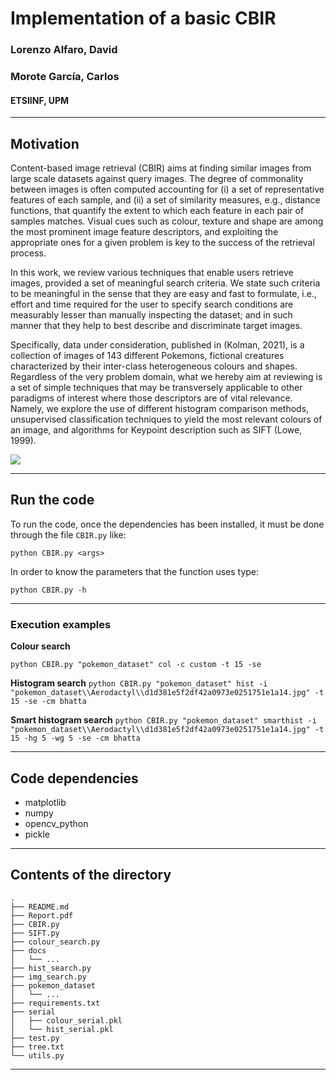 # Implementation of a basic CBIR

### Lorenzo Alfaro, David

### Morote García, Carlos

#### ETSIINF, UPM

---

## Motivation

Content-based image retrieval (CBIR) aims at finding similar images from large scale datasets against query images. The degree of commonality between images is often computed accounting for (i) a set of representative features of each sample, and (ii) a set of similarity measures, e.g., distance functions, that quantify the extent to which each feature in each pair of samples matches. Visual cues such as colour, texture and shape are among the most prominent image feature descriptors, and exploiting the appropriate ones for a given problem is key to the success of the retrieval process.

In this work, we review various techniques that enable users retrieve images, provided a set of meaningful search criteria. We state such criteria to be meaningful in the sense that they are easy and fast to formulate, i.e., effort and time required for the user to specify search conditions are measurably lesser than manually inspecting the dataset; and in such manner that they help to best describe and discriminate target images.

Specifically, data under consideration, published in (Kolman, 2021), is a collection of images of 143 different Pokemons, fictional creatures characterized by their inter-class heterogeneous colours and shapes. Regardless of the very problem domain, what we hereby aim at reviewing is a set of simple techniques that may be transversely applicable to other paradigms of interest where those descriptors are of vital relevance. Namely, we explore the use of different histogram comparison methods, unsupervised classification techniques to yield the most relevant colours of an image, and algorithms for Keypoint description such as SIFT (Lowe, 1999).

![](https://irei-cbir.readthedocs.io/en/latest/_images/i1.png)

---

## Run the code

To run the code, once the dependencies has been installed, it must be done through the file `CBIR.py` like:

`python CBIR.py <args>`

In order to know the parameters that the function uses type:

`python CBIR.py -h`

---

### Execution examples

**Colour search**

`python CBIR.py "pokemon_dataset" col -c custom -t 15 -se`

**Histogram search**
`python CBIR.py "pokemon_dataset" hist -i "pokemon_dataset\\Aerodactyl\\d1d381e5f2df42a0973e0251751e1a14.jpg" -t 15 -se -cm bhatta`

**Smart histogram search**
`python CBIR.py "pokemon_dataset" smarthist -i "pokemon_dataset\\Aerodactyl\\d1d381e5f2df42a0973e0251751e1a14.jpg" -t 15 -hg 5 -wg 5 -se -cm bhatta`

---

## Code dependencies

 - matplotlib
 - numpy
 - opencv_python
 - pickle

---

## Contents of the directory

```
.
├── README.md
├── Report.pdf
├── CBIR.py
├── SIFT.py
├── colour_search.py
├── docs
│   └── ...
├── hist_search.py
├── img_search.py
├── pokemon_dataset
│   └── ...
├── requirements.txt
├── serial
│   ├── colour_serial.pkl
│   └── hist_serial.pkl
├── test.py
├── tree.txt
└── utils.py
```

---